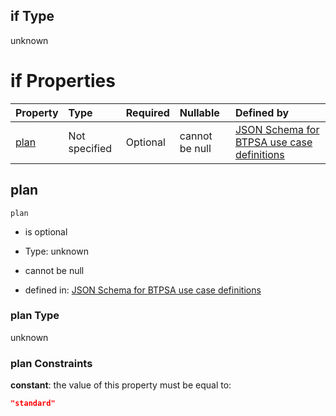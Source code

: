 ## if Type

unknown

# if Properties

| Property      | Type          | Required | Nullable       | Defined by                                                                                                                                                                                                                                    |
| :------------ | :------------ | :------- | :------------- | :-------------------------------------------------------------------------------------------------------------------------------------------------------------------------------------------------------------------------------------------- |
| [plan](#plan) | Not specified | Optional | cannot be null | [JSON Schema for BTPSA use case definitions](btpsa-usecase-properties-services-items-allof-1-then-allof-110-then-allof-0-if-properties-plan.md "undefined#/properties/services/items/allOf/1/then/allOf/110/then/allOf/0/if/properties/plan") |

## plan



`plan`

*   is optional

*   Type: unknown

*   cannot be null

*   defined in: [JSON Schema for BTPSA use case definitions](btpsa-usecase-properties-services-items-allof-1-then-allof-110-then-allof-0-if-properties-plan.md "undefined#/properties/services/items/allOf/1/then/allOf/110/then/allOf/0/if/properties/plan")

### plan Type

unknown

### plan Constraints

**constant**: the value of this property must be equal to:

```json
"standard"
```

